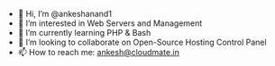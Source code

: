 - 👋 Hi, I’m @ankeshanand1
- 👀 I’m interested in Web Servers and Management
- 🌱 I’m currently learning PHP & Bash
- 💞️ I’m looking to collaborate on Open-Source Hosting Control Panel
- 📫 How to reach me: ankesh@cloudmate.in

<!---
ankeshanand1/ankeshanand1 is a ✨ special ✨ repository because its `README.md` (this file) appears on your GitHub profile.
You can click the Preview link to take a look at your changes.
--->
